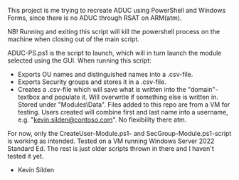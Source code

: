 This project is me trying to recreate ADUC using PowerShell and Windows Forms, since there is no ADUC through RSAT on ARM(atm).

NB! Running and exiting this script will kill the powershell process on the machine when closing out of the main script.

ADUC-PS.ps1 is the script to launch, which will in turn launch the module selected using the GUI.
When running this script:
  - Exports OU names and distinguished names into a .csv-file.
  - Exports Security groups and stores it in a .csv-file.
  - Creates a .csv-file which will save what is written into the "domain"-textbox and populate it. Will overwrite if something else is written in.
Stored under "Modules\Data". Files added to this repo are from a VM for testing.
Users created will combine first and last name into a username, e.g. "kevin.silden@contoso.com". No flexibility there atm.

For now, only the CreateUser-Module.ps1- and SecGroup-Module.ps1-script is working as intended. Tested on a VM running Windows Server 2022 Standard Ed.
The rest is just older scripts thrown in there and I haven't tested it yet.

- Kevin Silden
